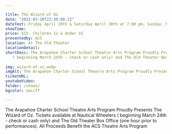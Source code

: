 ```yaml
---

title: The Wizard of Oz 
date: "2022-03-26T23:30:00.2Z"
dateText: Friday April 29th & Saturday April 30th at 7:00 pm. Sunday, May 1st, Matinee at 2:00 pm
showTime:
price: $15. Children 12 & Under $5
presentedby: ACS
location: At The Old Theater
locationDetail: 
shortDesc: The Arapahoe Charter School Theatre Arts Program Proudly Presents The Wizard of Oz. Tickets available at Nautical Wheelers
   ( beginning March 24th - check or cash only) and The Old Theater Box Office (one hour prior to performances). All Proceeds Benefit the ACS Theatre Arts Program
 
img: wizard-of-oz.webp
imgAlt: The Arapahoe Charter School Theatre Arts Program Proudly Presents The Wizard of Oz
ticketURL: 
youtubeVideo: 
folder: /shows/
bgcolor: aaccff

---
```



The Arapahoe Charter School Theatre Arts Program Proudly Presents The Wizard of Oz. Tickets available at Nautical Wheelers
   ( beginning March 24th - check or cash only) and The Old Theater Box Office (one hour prior to performances). All Proceeds Benefit the ACS Theatre Arts Program

